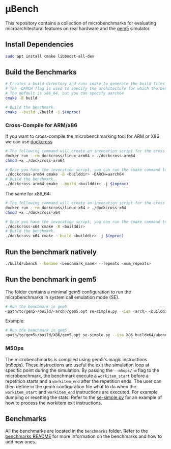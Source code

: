 # &mu;Bench

This repository contains a collection of microbenchmarks for evaluating microarchitectural features on real hardware and the [gem5](https://gem5.org/) simulator.


## Install Dependencies

```bash
sudo apt install cmake libboost-all-dev
```

## Build the Benchmarks

```bash
# Creates a build directory and runs cmake to generate the build files
# The -DARCH flag is used to specify the architecture for which the benchmarks are being built.
# The default is x86_64, but you can specify aarch64
cmake -B build                                                                                                                                                  

# Build the benchmark.
cmake --build ./build -j $(nproc)
```


### Cross-Compile for ARM/x86

If you want to cross-compile the microbenchmarking tool for ARM or X86 we can use [dockcross](https://github.com/dockcross/dockcross)

```bash
# The following command will create an invocation script for the cross compilation toolchain for ARM64
docker run --rm dockcross/linux-arm64 > ./dockcross-arm64 
chmod +x ./dockcross-arm64

# Once you have the invocation script, you can run the cmake command to generate the build files for ARM64
./dockcross-arm64 cmake -B <builddir> -DARCH=aarch64
# Build the benchmark.
./dockcross-arm64 cmake --build <builddir> -j $(nproc)
```

The same for x86_64:

```bash
# The following command will create an invocation script for the cross compilation toolchain for ARM64
docker run --rm dockcross/linux-x64 > ./dockcross-x64 
chmod +x ./dockcross-x64

# Once you have the invocation script, you can run the cmake command to generate the build files for ARM64
./dockcross-x64 cmake -B <builddir> 
# Build the benchmark.
./dockcross-x64 cmake --build <builddir> -j $(nproc)
```



## Run the benchmark natively

```bash
./build/ubench --bmname <benchmark_name> --repeats <num_repeats> 
```


## Run the benchmark in gem5

The folder contains a minimal gem5 configuration to run the microbenchmarks in system call emulation mode (SE).
```bash
# Run the benchmark in gem5
<path/to/gem5>/build/<arch>/gem5.opt se-simple.py --isa <arch> <builddir>/ubench --bmname <benchmark_name> --repeats <num_repeats> 
```

Example:
```bash
# Run the benchmark in gem5
<path/to/gem5>/build/X86/gem5.opt se-simple.py --isa X86 buildx64/ubench --bmname simple_loop --repeats 10 
```

### M5Ops
The microbenchmarks is compiled using gem5's magic instructions (m5ops). These instructions are useful the exit the simulation loop at specific point during the simulation.
By passing the `--m5ops/-m` flag to the microbenchmark, the benchmark execute a `workitem_start` before a repetition starts and a `workitem_end` after the repetition ends.
The user can then define in the gem5 configuration file what to do when the `workitem_start` and `workitem_end` instructions are executed. For example dumping or resetting the stats.
Refer to the [se-simple.py](se-simple.py) for an example of how to process the workitem exit instructions.


## Benchmarks
All the benchmarks are located in the `benchmarks` folder. Refer to the [benchmarks README](benchmarks/README.md) for more information on the benchmarks and how to add new ones.